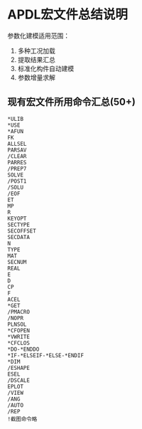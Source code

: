# APDL宏文件总结说明

参数化建模适用范围：

1. 多种工况加载
2. 提取结果汇总
3. 标准化构件自动建模
4. 参数增量求解

## 现有宏文件所用命令汇总(50+)

```APDL
*ULIB
*USE
*AFUN
FK
ALLSEL
PARSAV
/CLEAR
PARRES
/PREP7
SOLVE
/POST1
/SOLU
/EOF
ET
MP
R
KEYOPT
SECTYPE
SECOFFSET
SECDATA
N
TYPE
MAT
SECNUM
REAL
E
D
CP
F
ACEL
*GET
/PMACRO
/NOPR
PLNSOL
*CFOPEN
*VWRITE
*CFCLOS
*DO-*ENDDO
*IF-*ELSEIF-*ELSE-*ENDIF
*DIM
/ESHAPE
ESEL
/DSCALE
EPLOT
/VIEW
/ANG
/AUTO
/REP
!截图命令略
```



